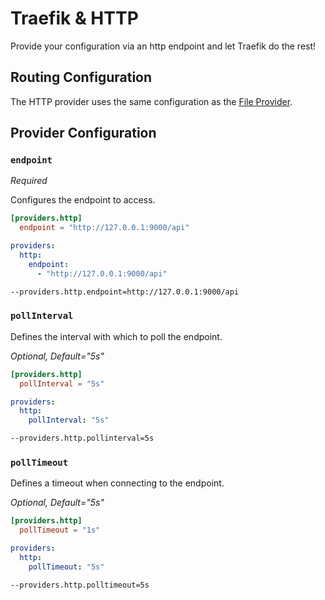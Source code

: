 # Traefik & HTTP

Provide your configuration via an http endpoint and let Traefik do the rest!

## Routing Configuration

The HTTP provider uses the same configuration as the [File Provider](./file.md).

## Provider Configuration

### `endpoint`

_Required_

Configures the endpoint to access.

```toml tab="File (TOML)"
[providers.http]
  endpoint = "http://127.0.0.1:9000/api"
```

```yaml tab="File (YAML)"
providers:
  http:
    endpoint:
      - "http://127.0.0.1:9000/api"
```

```bash tab="CLI"
--providers.http.endpoint=http://127.0.0.1:9000/api
```

### `pollInterval`

Defines the interval with which to poll the endpoint.

_Optional, Default="5s"_

```toml tab="File (TOML)"
[providers.http]
  pollInterval = "5s"
```

```yaml tab="File (YAML)"
providers:
  http:
    pollInterval: "5s"
```

```bash tab="CLI"
--providers.http.pollinterval=5s
```

### `pollTimeout`

Defines a timeout when connecting to the endpoint.

_Optional, Default="5s"_

```toml tab="File (TOML)"
[providers.http]
  pollTimeout = "1s"
```

```yaml tab="File (YAML)"
providers:
  http:
    pollTimeout: "5s"
```

```bash tab="CLI"
--providers.http.polltimeout=5s
```
